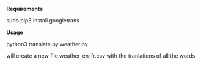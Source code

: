 **Requirements**

sudo pip3 install googletrans

**Usage**

python3 translate.py weather.py

will create a new file weather_en_fr.csv with the tranlations of all the words 